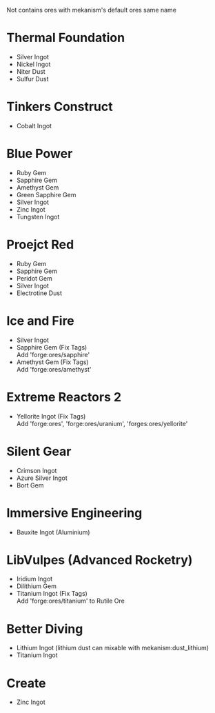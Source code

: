 Not contains ores with mekanism's default ores same name

# Thermal Foundation

* Silver Ingot
* Nickel Ingot
* Niter Dust
* Sulfur Dust

# Tinkers Construct

* Cobalt Ingot

# Blue Power

* Ruby Gem
* Sapphire Gem
* Amethyst Gem
* Green Sapphire Gem
* Silver Ingot
* Zinc Ingot
* Tungsten Ingot

# Proejct Red

* Ruby Gem
* Sapphire Gem
* Peridot Gem
* Silver Ingot
* Electrotine Dust

# Ice and Fire

* Silver Ingot
* Sapphire Gem (Fix Tags)
<br>Add 'forge:ores/sapphire'
* Amethyst Gem (Fix Tags)
<br>Add 'forge:ores/amethyst'

# Extreme Reactors 2

* Yellorite Ingot (Fix Tags)
<br>Add 'forge:ores', 'forge:ores/uranium', 'forges:ores/yellorite'

# Silent Gear

* Crimson Ingot
* Azure Silver Ingot
* Bort Gem

# Immersive Engineering

* Bauxite Ingot (Aluminium)

# LibVulpes (Advanced Rocketry)

* Iridium Ingot
* Dilithium Gem
* Titanium Ingot (Fix Tags)
<br>Add 'forge:ores/titanium' to Rutile Ore

# Better Diving

* Lithium Ingot (lithium dust can mixable with mekanism:dust_lithium)
* Titanium Ingot

# Create

* Zinc Ingot
